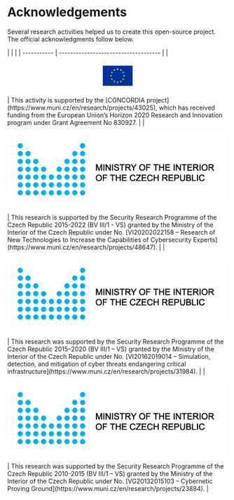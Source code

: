 # Acknowledgements
Several research activities helped us to create this open-source project. The official acknowledgments follow below.

<div id="ack-table"></div>
|       |                           |
| ----------- | ------------------------------------ |
| <p align="center"><img src="../img/crp_eu.png" style="width: 82px; height: 60px"></p> | This activity is supported by the [CONCORDIA project](https://www.muni.cz/en/research/projects/43025), which has received funding from the European Union’s Horizon 2020 Research and Innovation program under Grant Agreement No 830927.  |
| <p align="center"><img src="../img/crp_mvcr.png"></p>        | This research is supported by the Security Research Programme of the Czech Republic 2015-2022 (BV III/1 - VS) granted by the Ministry of the Interior of the Czech Republic under No. [VI20202022158 – Research of New Technologies to Increase the Capabilities of Cybersecurity Experts](https://www.muni.cz/en/research/projects/48647). |
| <p align="center"><img src="../img/crp_mvcr.png"></p>    | This research was supported by the Security Research Programme of the Czech Republic 2015–2020 (BV III/1 – VS) granted by the Ministry of the Interior of the Czech Republic under No. [VI20162019014 – Simulation, detection, and mitigation of cyber threats endangering critical infrastructure](https://www.muni.cz/en/research/projects/31984). |
| <p align="center"><img src="../img/crp_mvcr.png"></p>    | This research was supported by the Security Research Programme of the Czech Republic 2010-2015 (BV III/1 – VS) granted by the Ministry of the Interior of the Czech Republic under No. [VG20132015103 – Cybernetic Proving Ground](https://www.muni.cz/en/research/projects/23884). |

